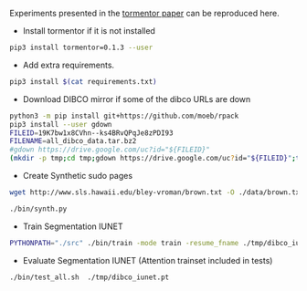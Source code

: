 Experiments presented in the [tormentor paper](https://arxiv.org/pdf/2204.03776.pdf) can be reproduced here.

* Install tormentor if it is not installed
```bash
pip3 install tormentor=0.1.3 --user
```


* Add extra requirements.
```bash
pip3 install $(cat requirements.txt)
```

* Download DIBCO mirror if some of the dibco URLs are down
```bash
python3 -m pip install git+https://github.com/moeb/rpack
pip3 install --user gdown
FILEID=19K7bw1x8CVhn--ks4BRvQPqJe8zPDI93
FILENAME=all_dibco_data.tar.bz2
#gdown https://drive.google.com/uc?id="${FILEID}"
(mkdir -p tmp;cd tmp;gdown https://drive.google.com/uc?id="${FILEID}";tar -xpvjf "../${FILENAME}")
```

* Create Synthetic sudo pages
```bash
wget http://www.sls.hawaii.edu/bley-vroman/brown.txt -O ./data/brown.txt

./bin/synth.py
```

* Train Segmentation IUNET
```bash
PYTHONPATH="./src" ./bin/train -mode train -resume_fname ./tmp/dibco_iunet.pt 
```
* Evaluate Segmentation IUNET (Attention trainset included in tests)
```bash
./bin/test_all.sh  ./tmp/dibco_iunet.pt
```




